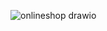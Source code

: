 ![onlineshop drawio](https://github.com/Lyaysan2/OnlineShopProject/assets/70819092/e223386a-6595-4e77-800d-24f135f78577)

